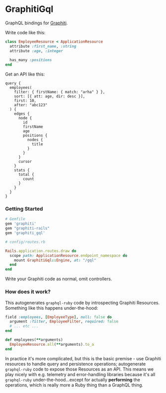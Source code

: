 # GraphitiGql

GraphQL bindings for [Graphiti](www.graphiti.dev).

Write code like this:

```ruby
class EmployeeResource < ApplicationResource
  attribute :first_name, :string
  attribute :age, :integer
  
  has_many :positions
end
```

Get an API like this:

```gql
query {
  employees(
    filter: { firstName: { match: "arha" } },
    sort: [{ att: age, dir: desc }],
    first: 10,
    after: "abc123"
  ) {
    edges {
      node {
        id
        firstName
        age
        positions {
          nodes {
            title
          }
        }
      }
      cursor
    }
    stats {
      total {
        count
      }
    }
  }
}
```

### Getting Started

```ruby
# Gemfile
gem 'graphiti'
gem "graphiti-rails"
gem 'graphiti_gql'
```

```ruby
# config/routes.rb

Rails.application.routes.draw do
  scope path: ApplicationResource.endpoint_namespace do
    mount GraphitiGql::Engine, at: "/gql"
  end
end
```

Write your Graphiti code as normal, omit controllers.

### How does it work?

This autogenerates `graphql-ruby` code by introspecting Graphiti Resources. Something like this happens under-the-hood:

```ruby
field :employees, [EmployeeType], null: false do
  argument :filter, EmployeeFilter, required: false
  # ... etc ...
end

def employees(**arguments)
  EmployeeResource.all(**arguments).to_a
end
```

In practice it's more complicated, but this is the basic premise - use Graphiti resources to handle query and persistence operations; autogenerate `graphql-ruby` code to expose those Resources as an API. This means we play nicely with e.g. telemetry and error-handling libraries because it's all `graphql-ruby` under-the-hood...except for actually **performing** the operations, which is really more a Ruby thing than a GraphQL thing.
